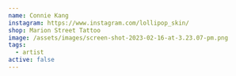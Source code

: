 ```yaml
---
name: Connie Kang
instagram: https://www.instagram.com/lollipop_skin/
shop: Marion Street Tattoo
image: /assets/images/screen-shot-2023-02-16-at-3.23.07-pm.png
tags:
  - artist
active: false
---
```

